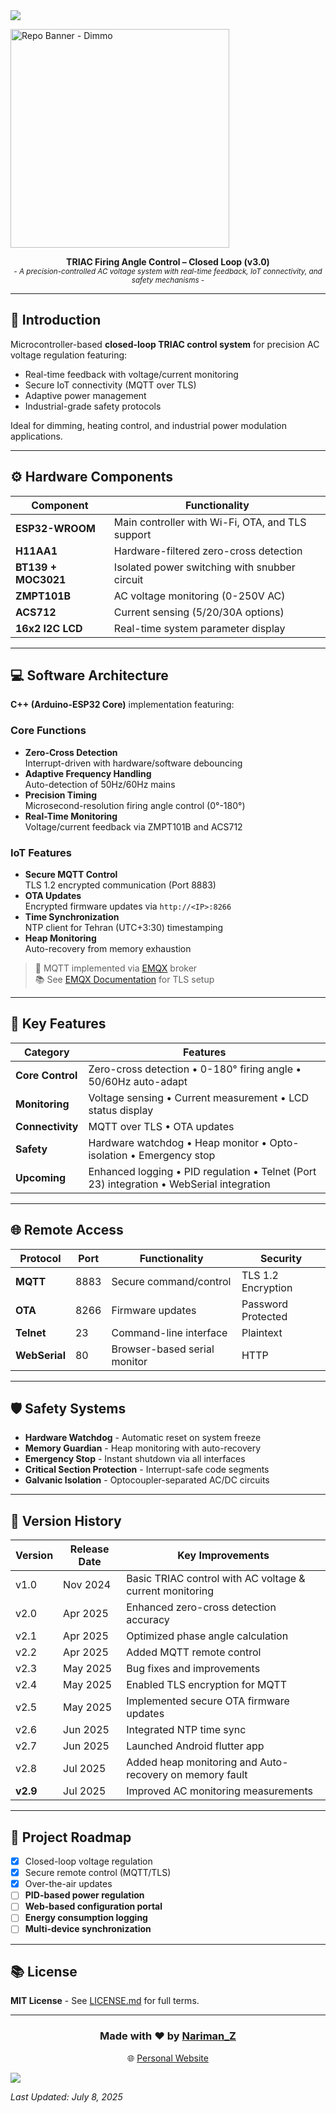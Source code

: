 <!-- Gradient Divider -->
<img src="https://user-images.githubusercontent.com/73097560/115834477-dbab4500-a447-11eb-908a-139a6edaec5c.gif">

<!-- Dynamic Header -->
<img height=350 alt="Repo Banner - Dimmo" src="https://capsule-render.vercel.app/api?type=waving&color=0:6E9EAB,100:23395B&height=300&section=header&text=🔥Dimmo&fontSize=50&fontColor=ffffff&animation=fadeIn&fontAlignY=38&desc=IoT-Enabled%20AC%20Power%20Regulation%20with%20Secure%20Remote%20Access&descAlignY=60&descAlign=50"></img>

<!--Title-->
<p align="center">
  <b>TRIAC Firing Angle Control – Closed Loop (v3.0)</b>
  <br> <small> <i>- A precision-controlled AC voltage system with real-time feedback, IoT connectivity, and safety mechanisms -</i> </small> <br>
</p> 

---

## 🔧 Introduction
Microcontroller-based **closed-loop TRIAC control system** for precision AC voltage regulation featuring:
- Real-time feedback with voltage/current monitoring
- Secure IoT connectivity (MQTT over TLS)
- Adaptive power management
- Industrial-grade safety protocols

Ideal for dimming, heating control, and industrial power modulation applications.

---

## ⚙️ Hardware Components
| Component               | Functionality                                                                 |
|-------------------------|-------------------------------------------------------------------------------|
| **ESP32-WROOM**         | Main controller with Wi-Fi, OTA, and TLS support                              |
| **H11AA1**              | Hardware-filtered zero-cross detection                                        |
| **BT139 + MOC3021**     | Isolated power switching with snubber circuit                                 |
| **ZMPT101B**            | AC voltage monitoring (0-250V AC)                                             |
| **ACS712**              | Current sensing (5/20/30A options)                                            |
| **16x2 I2C LCD**        | Real-time system parameter display                                            |

---

## 💻 Software Architecture
**C++ (Arduino-ESP32 Core)** implementation featuring:

### Core Functions
- **Zero-Cross Detection**  
  Interrupt-driven with hardware/software debouncing
- **Adaptive Frequency Handling**  
  Auto-detection of 50Hz/60Hz mains
- **Precision Timing**  
  Microsecond-resolution firing angle control (0°-180°)
- **Real-Time Monitoring**  
  Voltage/current feedback via ZMPT101B and ACS712

### IoT Features
- **Secure MQTT Control**  
  TLS 1.2 encrypted communication (Port 8883)
- **OTA Updates**  
  Encrypted firmware updates via `http://<IP>:8266`
- **Time Synchronization**  
  NTP client for Tehran (UTC+3:30) timestamping
- **Heap Monitoring**  
  Auto-recovery from memory exhaustion

> 🔐 MQTT implemented via [EMQX](https://www.emqx.com/) broker  
> 📚 See [EMQX Documentation](https://docs.emqx.com/) for TLS setup

---

## 🚀 Key Features
| Category         | Features                                                                 |
|------------------|--------------------------------------------------------------------------|
| **Core Control** | Zero-cross detection • 0-180° firing angle • 50/60Hz auto-adapt          |
| **Monitoring**   | Voltage sensing • Current measurement • LCD status display               |
| **Connectivity** | MQTT over TLS • OTA updates                                              |
| **Safety**       | Hardware watchdog • Heap monitor • Opto-isolation • Emergency stop       |
| **Upcoming**     | Enhanced logging • PID regulation • Telnet (Port 23) integration • WebSerial integration  |

---

## 🌐 Remote Access
| Protocol       | Port       | Functionality                              | Security          |
|----------------|------------|--------------------------------------------|-------------------|
| **MQTT**       | 8883       | Secure command/control                    | TLS 1.2 Encryption|
| **OTA**        | 8266       | Firmware updates                          | Password Protected|
| **Telnet**     | 23         | Command-line interface                    | Plaintext         |
| **WebSerial**  | 80         | Browser-based serial monitor              | HTTP              |

---

## 🛡️ Safety Systems
- **Hardware Watchdog** - Automatic reset on system freeze
- **Memory Guardian** - Heap monitoring with auto-recovery
- **Emergency Stop** - Instant shutdown via all interfaces
- **Critical Section Protection** - Interrupt-safe code segments
- **Galvanic Isolation** - Optocoupler-separated AC/DC circuits

---

## 📜 Version History
| Version  | Release Date  | Key Improvements                                                                 |
|----------|---------------|----------------------------------------------------------------------------------|
| v1.0     | Nov 2024      | Basic TRIAC control with AC voltage & current monitoring                       |
| v2.0     | Apr 2025      | Enhanced zero-cross detection accuracy                                         |
| v2.1     | Apr 2025      | Optimized phase angle calculation                                              |
| v2.2     | Apr 2025      | Added MQTT remote control                                                      |
| v2.3     | May 2025      | Bug fixes and improvements                                                     |
| v2.4     | May 2025      | Enabled TLS encryption for MQTT                                                |
| v2.5     | May 2025      | Implemented secure OTA firmware updates                                        |
| v2.6     | Jun 2025      | Integrated NTP time sync                                                       |
| v2.7     | Jun 2025      | Launched Android flutter app                                                   |
| v2.8     | Jul 2025      | Added heap monitoring and Auto-recovery on memory fault                        |
| **v2.9** | Jul 2025      | Improved AC monitoring measurements                                            |

---

## 🎯 Project Roadmap
- [x] Closed-loop voltage regulation
- [x] Secure remote control (MQTT/TLS)
- [x] Over-the-air updates
- [ ] **PID-based power regulation**
- [ ] **Web-based configuration portal**
- [ ] **Energy consumption logging**
- [ ] **Multi-device synchronization**

---

## 📚 License
**MIT License** - See [LICENSE.md](https://github.com/Nariman-Z/Dimmo/blob/main/LICENSE) for full terms.

---

<div align="center">

### Made with ❤️ by [Nariman_Z](https://github.com/Nariman-Z)  
🌐 [Personal Website](https://nariman-z.pages.io/)

</div>

<!-- Gradient Divider -->
<img src="https://user-images.githubusercontent.com/73097560/115834477-dbab4500-a447-11eb-908a-139a6edaec5c.gif">

_Last Updated: July 8, 2025_
